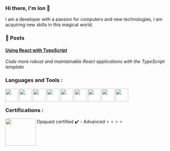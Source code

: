 ### Hi there, I'm Ion :wave:

I am a developer with a passion for computers and new technologies, I am acquiring new skills in this magical world.

### :ledger: Posts
#### [Using React with TypeScript](https://www.globalis-ms.com/actualites/react-typescript/)
*Code more robust and maintainable React applications with the TypeScript template*

### Languages and Tools :

<img src="https://user-images.githubusercontent.com/45497492/162755330-426f25da-7513-4b89-9d39-a7f755d516c7.png" align="left" height="40" width="40" >
<img src="https://user-images.githubusercontent.com/45497492/162755870-8437c35c-564a-4cb9-81ad-2c632e55b5bb.png" align="left" height="40" width="40" >
<img src="https://user-images.githubusercontent.com/45497492/162756036-6d45e4bf-8ce7-4005-b389-ba2e1da3a447.png" align="left" height="40" width="40" >
<img src="https://user-images.githubusercontent.com/45497492/162823925-7dfe5ff3-1924-42d9-aa90-9019d58bf370.png" align="left" height="40" width="40" >
<img src="https://user-images.githubusercontent.com/45497492/162826147-54a1e13d-fe12-4002-8409-58afb15b216b.png" align="left" height="40" width="40" >
<img src="https://user-images.githubusercontent.com/45497492/163115037-90eeb355-9f91-4ae6-a93b-cc59bb62f6a5.png" align="left" height="40" width="40" >
<img src="https://user-images.githubusercontent.com/45497492/163114592-749d9c90-9bd9-4cfa-a64b-6ebd9743b5b3.png" align="left" height="40" width="40" >
<img src="https://user-images.githubusercontent.com/45497492/162827515-859c99db-5c41-4b6c-b0b8-24b46a1bdc8c.png" align="left" height="40" width="40" >
<img src="https://user-images.githubusercontent.com/45497492/163115572-c40b7788-2553-4eb1-b575-a6774df326fb.png" align="left" height="40" width="40" >

</br>
</br>

### Certifications :
Opquast certified :heavy_check_mark: - Advanced :star: :star: :star: :star:
<img src="https://user-images.githubusercontent.com/45497492/162753744-c7834263-6317-4d76-9ea9-af03ceb94225.svg" align="left" height="85" width="95">

&nbsp;
